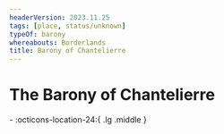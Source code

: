 ```yaml
---
headerVersion: 2023.11.25
tags: [place, status/unknown]
typeOf: barony
whereabouts: Borderlands
title: Barony of Chantelierre
---
```

# The Barony of Chantelierre
<div class="grid cards ext-narrow-margin ext-one-column" markdown>
-    :octicons-location-24:{ .lg .middle }   
</div>



